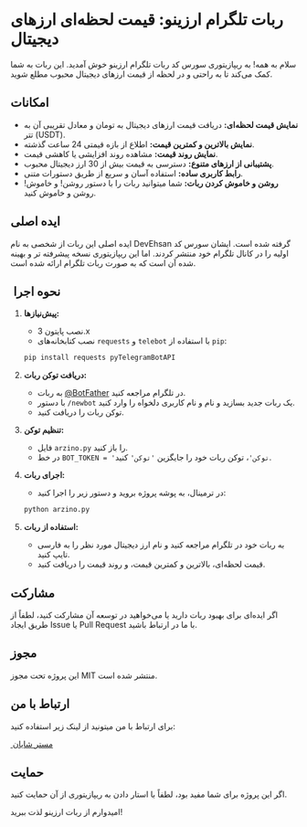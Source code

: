 
# ربات تلگرام ارزینو: قیمت لحظه‌ای ارزهای دیجیتال

سلام به همه\!  به ریپازیتوری سورس کد ربات تلگرام ارزینو خوش آمدید. این ربات به شما کمک می‌کند تا به راحتی و در لحظه از قیمت ارزهای دیجیتال محبوب مطلع شوید.

## امکانات

  * **نمایش قیمت لحظه‌ای:** دریافت قیمت ارزهای دیجیتال به تومان و معادل تقریبی آن به تتر (USDT).
  * **نمایش بالاترین و کمترین قیمت:** اطلاع از بازه قیمتی 24 ساعت گذشته.
  * **نمایش روند قیمت:** مشاهده روند افزایشی  یا کاهشی  قیمت.
  * **پشتیبانی از ارزهای متنوع:** دسترسی به قیمت بیش از 30 ارز دیجیتال محبوب.
  * **رابط کاربری ساده:** استفاده آسان و سریع از طریق دستورات متنی.
  * **روشن و خاموش کردن ربات:** شما میتوانید ربات را با دستور روشن\! و خاموش\! روشن و خاموش کنید.

## ایده اصلی

ایده اصلی این ربات از شخصی به نام DevEhsan گرفته شده است. ایشان سورس کد اولیه را در کانال تلگرام خود منتشر کردند. اما این ریپازیتوری نسخه پیشرفته تر و بهینه شده آن است که به صورت ربات تلگرام ارائه شده است.

## ️ نحوه اجرا

1.  **پیش‌نیازها:**

      * نصب پایتون 3.x
      * نصب کتابخانه‌های `requests` و `telebot` با استفاده از `pip`:

    <!-- end list -->

    ```bash
    pip install requests pyTelegramBotAPI
    ```

2.  **دریافت توکن ربات:**

      * به ربات [@BotFather](https://www.google.com/url?sa=E&source=gmail&q=https://t.me/BotFather) در تلگرام مراجعه کنید.
      * با دستور `/newbot` یک ربات جدید بسازید و نام و نام کاربری دلخواه را وارد کنید.
      * توکن ربات را دریافت کنید.

3.  **تنظیم توکن:**

      * فایل `arzino.py` را باز کنید.
      * در خط `BOT_TOKEN = 'توکن'`، توکن ربات خود را جایگزین `'توکن'` کنید.

4.  **اجرای ربات:**

      * در ترمینال، به پوشه پروژه بروید و دستور زیر را اجرا کنید:

    <!-- end list -->

    ```bash
    python arzino.py
    ```

5.  **استفاده از ربات:**

      * به ربات خود در تلگرام مراجعه کنید و نام ارز دیجیتال مورد نظر را به فارسی تایپ کنید.
      * قیمت لحظه‌ای، بالاترین و کمترین قیمت، و روند قیمت را دریافت کنید.

## مشارکت

اگر ایده‌ای برای بهبود ربات دارید یا می‌خواهید در توسعه آن مشارکت کنید، لطفاً از طریق ایجاد Issue یا Pull Request با ما در ارتباط باشید.

## مجوز

این پروژه تحت مجوز MIT منتشر شده است.

## ارتباط با من

برای ارتباط با من میتونید از لینک زیر استفاده کنید:

[‍ مستر شایان](https://t.me/MasterShayan)

## حمایت

اگر این پروژه برای شما مفید بود، لطفاً با استار دادن به ریپازیتوری از آن حمایت کنید.

امیدوارم از ربات ارزینو لذت ببرید\!
